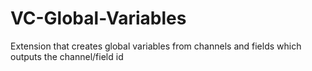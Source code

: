 VC-Global-Variables
===================

Extension that creates global variables from channels and fields which outputs the channel/field id
